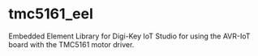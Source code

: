# tmc5161_eel
Embedded Element Library for Digi-Key IoT Studio for using the AVR-IoT board with the TMC5161 motor driver.
